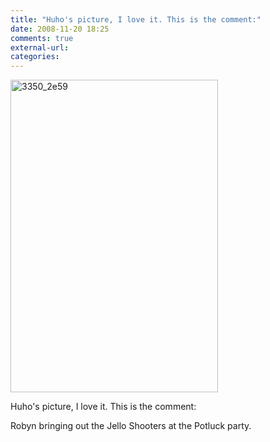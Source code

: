 ```yaml
---
title: "Huho's picture, I love it. This is the comment:"
date: 2008-11-20 18:25
comments: true
external-url:
categories:
---
```

[<img src="http://6.asset.soup.io/asset/0176/3350_2e59.jpeg" width="332" height="500" alt="3350_2e59" />][1]

Huho's picture, I love it. This is the comment:  
  
Robyn bringing out the Jello Shooters at the Potluck party.  


  [1]: http://www.flickr.com/photos/boakview/3034082362/

